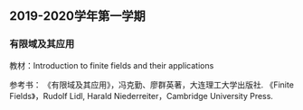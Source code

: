 ## 2019-2020学年第一学期
### 有限域及其应用
教材：Introduction to finite fields and their applications

参考书：
《有限域及其应用》，冯克勤、廖群英著，大连理工大学出版社.
《Finite Fields》，Rudolf Lidl, Harald Niederreiter，Cambridge University Press.
